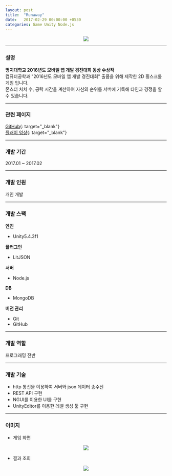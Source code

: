 ```yaml
---
layout: post
title:  "Runaway"
date:   2017-02-29 00:00:00 +0530
categories: Game Unity Node.js
---
```

  

<center><a href="https://ironkim.github.io/assets/image/project/runaway/logo.png" target="_blank"><img class="post-img" src="https://ironkim.github.io/assets/image/project/runaway/logo.png"></a></center>
  

---
### 설명
**명지대학교 2016년도 모바일 앱 개발 경진대회 동상 수상작**  
컴퓨터공학과 "2016년도 모바일 앱 개발 경진대회" 출품을 위해 제작한 2D 횡스크롤 게임 입니다.  
몬스터 처치 수, 공략 시간을 계산하여 자신의 순위를 서버에 기록해 타인과 경쟁을 할 수 있습니다.

---
### 관련 페이지
[GitHub][url-github]{: target="_blank"}  
[플래이 영상][url-play]{: target="_blank"}  

---
### 개발 기간
2017.01 ~ 2017.02

---
### 개발 인원
개인 개발

---
### 개발 스팩
**엔진**  
* Unity5.4.3f1

**플러그인**  
* LitJSON

**서버**
* Node.js  

**DB**
* MongoDB

**버전 관리**  
* Git
* GitHub

---
### 개발 역할
프로그래밍 전반

---
### 개발 기술
* http 통신을 이용하여 서버와 json 데이터 송수신
* REST API 구현
* NGUI를 이용한 UI를 구현
* UnityEditor를 이용한 레벨 생성 툴 구현

---
### 이미지

* 게임 화면
<center><a href="https://ironkim.github.io/assets/image/project/runaway/play.png" target="_blank"><img class="post-img" src="https://ironkim.github.io/assets/image/project/runaway/play.png"></a></center>

* 결과 조회
<center><a href="https://ironkim.github.io/assets/image/project/runaway/score.png" target="_blank"><img class="post-img" src="https://ironkim.github.io/assets/image/project/runaway/score.png"></a></center>

[url-github]: https://github.com/IronKim/Runaway
[url-play]: https://www.youtube.com/watch?v=1TKRV5_EIDY

